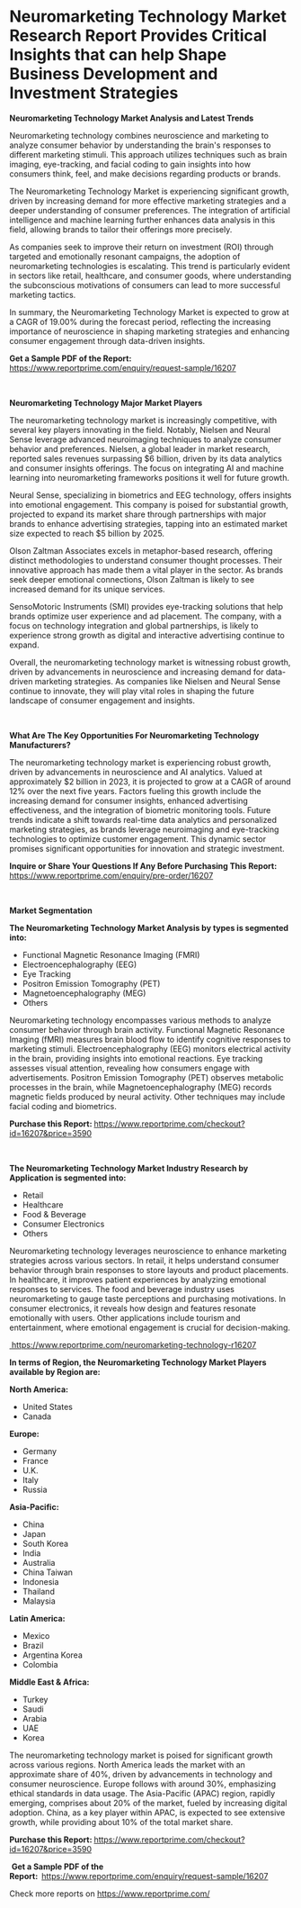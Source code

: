 <p><h1>Neuromarketing Technology Market Research Report Provides Critical Insights that can help Shape Business Development and Investment Strategies</h1></p><p><strong>Neuromarketing Technology Market Analysis and Latest Trends</strong></p>
<p><p>Neuromarketing technology combines neuroscience and marketing to analyze consumer behavior by understanding the brain's responses to different marketing stimuli. This approach utilizes techniques such as brain imaging, eye-tracking, and facial coding to gain insights into how consumers think, feel, and make decisions regarding products or brands. </p><p>The Neuromarketing Technology Market is experiencing significant growth, driven by increasing demand for more effective marketing strategies and a deeper understanding of consumer preferences. The integration of artificial intelligence and machine learning further enhances data analysis in this field, allowing brands to tailor their offerings more precisely.</p><p>As companies seek to improve their return on investment (ROI) through targeted and emotionally resonant campaigns, the adoption of neuromarketing technologies is escalating. This trend is particularly evident in sectors like retail, healthcare, and consumer goods, where understanding the subconscious motivations of consumers can lead to more successful marketing tactics.</p><p>In summary, the Neuromarketing Technology Market is expected to grow at a CAGR of 19.00% during the forecast period, reflecting the increasing importance of neuroscience in shaping marketing strategies and enhancing consumer engagement through data-driven insights.</p></p>
<p><strong>Get a Sample PDF of the Report:&nbsp;</strong> <a href="https://www.reportprime.com/enquiry/request-sample/16207?utm_campaign=2944&utm_medium=2&utm_source=Github&utm_content=ia&utm_term=20032025&utm_id=neuromarketing-technology">https://www.reportprime.com/enquiry/request-sample/16207</a></p>
<p>&nbsp;</p>
<p><strong>Neuromarketing Technology Major Market Players</strong></p>
<p><p>The neuromarketing technology market is increasingly competitive, with several key players innovating in the field. Notably, Nielsen and Neural Sense leverage advanced neuroimaging techniques to analyze consumer behavior and preferences. Nielsen, a global leader in market research, reported sales revenues surpassing $6 billion, driven by its data analytics and consumer insights offerings. The focus on integrating AI and machine learning into neuromarketing frameworks positions it well for future growth.</p><p>Neural Sense, specializing in biometrics and EEG technology, offers insights into emotional engagement. This company is poised for substantial growth, projected to expand its market share through partnerships with major brands to enhance advertising strategies, tapping into an estimated market size expected to reach $5 billion by 2025.</p><p>Olson Zaltman Associates excels in metaphor-based research, offering distinct methodologies to understand consumer thought processes. Their innovative approach has made them a vital player in the sector. As brands seek deeper emotional connections, Olson Zaltman is likely to see increased demand for its unique services.</p><p>SensoMotoric Instruments (SMI) provides eye-tracking solutions that help brands optimize user experience and ad placement. The company, with a focus on technology integration and global partnerships, is likely to experience strong growth as digital and interactive advertising continue to expand.</p><p>Overall, the neuromarketing technology market is witnessing robust growth, driven by advancements in neuroscience and increasing demand for data-driven marketing strategies. As companies like Nielsen and Neural Sense continue to innovate, they will play vital roles in shaping the future landscape of consumer engagement and insights.</p></p>
<p>&nbsp;</p>
<p><strong>What Are The Key Opportunities For Neuromarketing Technology Manufacturers?</strong></p>
<p><p>The neuromarketing technology market is experiencing robust growth, driven by advancements in neuroscience and AI analytics. Valued at approximately $2 billion in 2023, it is projected to grow at a CAGR of around 12% over the next five years. Factors fueling this growth include the increasing demand for consumer insights, enhanced advertising effectiveness, and the integration of biometric monitoring tools. Future trends indicate a shift towards real-time data analytics and personalized marketing strategies, as brands leverage neuroimaging and eye-tracking technologies to optimize customer engagement. This dynamic sector promises significant opportunities for innovation and strategic investment.</p></p>
<p><strong>Inquire or Share Your Questions If Any Before Purchasing This Report:</strong> <a href="https://www.reportprime.com/enquiry/pre-order/16207?utm_campaign=2944&utm_medium=2&utm_source=Github&utm_content=ia&utm_term=20032025&utm_id=neuromarketing-technology">https://www.reportprime.com/enquiry/pre-order/16207</a></p>
<p>&nbsp;</p>
<p><strong>Market Segmentation</strong></p>
<p><strong>The Neuromarketing Technology Market Analysis by types is segmented into:</strong></p>
<p><ul><li>Functional Magnetic Resonance Imaging (FMRI)</li><li>Electroencephalography (EEG)</li><li>Eye Tracking</li><li>Positron Emission Tomography (PET)</li><li>Magnetoencephalography (MEG)</li><li>Others</li></ul></p>
<p><p>Neuromarketing technology encompasses various methods to analyze consumer behavior through brain activity. Functional Magnetic Resonance Imaging (fMRI) measures brain blood flow to identify cognitive responses to marketing stimuli. Electroencephalography (EEG) monitors electrical activity in the brain, providing insights into emotional reactions. Eye tracking assesses visual attention, revealing how consumers engage with advertisements. Positron Emission Tomography (PET) observes metabolic processes in the brain, while Magnetoencephalography (MEG) records magnetic fields produced by neural activity. Other techniques may include facial coding and biometrics.</p></p>
<p><strong>Purchase this Report:&nbsp;</strong><a href="https://www.reportprime.com/checkout?id=16207&price=3590&utm_campaign=2944&utm_medium=2&utm_source=Github&utm_content=ia&utm_term=20032025&utm_id=neuromarketing-technology">https://www.reportprime.com/checkout?id=16207&price=3590</a></p>
<p>&nbsp;</p>
<p><strong>The Neuromarketing Technology Market Industry Research by Application is segmented into:</strong></p>
<p><ul><li>Retail</li><li>Healthcare</li><li>Food & Beverage</li><li>Consumer Electronics</li><li>Others</li></ul></p>
<p><p>Neuromarketing technology leverages neuroscience to enhance marketing strategies across various sectors. In retail, it helps understand consumer behavior through brain responses to store layouts and product placements. In healthcare, it improves patient experiences by analyzing emotional responses to services. The food and beverage industry uses neuromarketing to gauge taste perceptions and purchasing motivations. In consumer electronics, it reveals how design and features resonate emotionally with users. Other applications include tourism and entertainment, where emotional engagement is crucial for decision-making.</p></p>
<p><a href="https://www.reportprime.com/neuromarketing-technology-r16207?utm_campaign=2944&utm_medium=2&utm_source=Github&utm_content=ia&utm_term=20032025&utm_id=neuromarketing-technology">&nbsp;https://www.reportprime.com/neuromarketing-technology-r16207</a></p>
<p><strong>In terms of Region, the Neuromarketing Technology Market Players available by Region are:</strong></p>
<p>
    <p> <strong> North America: </strong>
        <ul>
            <li>United States</li>
            <li>Canada</li>
        </ul>
        </p> 
    <p> <strong> Europe: </strong>
        <ul>
            <li>Germany</li>
            <li>France</li>
            <li>U.K.</li>
            <li>Italy</li>
            <li>Russia</li>
        </ul>
        </p> 
    <p> <strong> Asia-Pacific: </strong>
        <ul>
            <li>China</li>
            <li>Japan</li>
            <li>South Korea</li>
            <li>India</li>
            <li>Australia</li>
            <li>China Taiwan</li>
            <li>Indonesia</li>
            <li>Thailand</li>
            <li>Malaysia</li>
        </ul>
        </p> 
    <p> <strong> Latin America: </strong>
        <ul>
            <li>Mexico</li>
            <li>Brazil</li>
            <li>Argentina Korea</li>
            <li>Colombia</li>
        </ul>
        </p> 
    <p> <strong> Middle East & Africa: </strong>
        <ul>
            <li>Turkey</li>
            <li>Saudi</li>
            <li>Arabia</li>
            <li>UAE</li>
            <li>Korea</li>
        </ul>
    </p>
    </p>
<p><p>The neuromarketing technology market is poised for significant growth across various regions. North America leads the market with an approximate share of 40%, driven by advancements in technology and consumer neuroscience. Europe follows with around 30%, emphasizing ethical standards in data usage. The Asia-Pacific (APAC) region, rapidly emerging, comprises about 20% of the market, fueled by increasing digital adoption. China, as a key player within APAC, is expected to see extensive growth, while providing about 10% of the total market share.</p></p>
<p><strong>Purchase this Report: </strong><a href="https://www.reportprime.com/checkout?id=16207&price=3590&utm_campaign=2944&utm_medium=2&utm_source=Github&utm_content=ia&utm_term=20032025&utm_id=neuromarketing-technology">https://www.reportprime.com/checkout?id=16207&price=3590</a></p>
<p>&nbsp;<strong>Get a Sample PDF of the Report:&nbsp;&nbsp;</strong><a href="https://www.reportprime.com/enquiry/request-sample/16207?utm_campaign=2944&utm_medium=2&utm_source=Github&utm_content=ia&utm_term=20032025&utm_id=neuromarketing-technology">https://www.reportprime.com/enquiry/request-sample/16207</a></p>
<p><strong></strong></p>
<p>Check more reports on <a href="https://www.reportprime.com/?utm_campaign=2944&utm_medium=2&utm_source=Github&utm_content=ia&utm_term=20032025&utm_id=neuromarketing-technology">https://www.reportprime.com/</a></p>